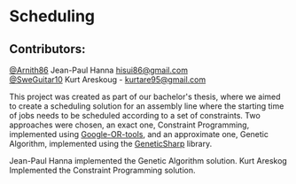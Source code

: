 # Scheduling
## Contributors: 
  [@Arnith86](https://github.com/Arnith86) Jean-Paul Hanna hisui86@gmail.com \
  [@SweGuitar10](https://github.com/SweGuitar10) Kurt Areskoug - kurtare95@gmail.com

This project was created as part of our bachelor's thesis, where we aimed to create a scheduling solution for an assembly line where the starting time of jobs needs to be scheduled according to a set of constraints.
Two approaches were chosen, an exact one, Constraint Programming, implemented using [Google-OR-tools](https://github.com/google/or-tools), and an approximate one, Genetic Algorithm, implemented using the [GeneticSharp](https://github.com/giacomelli/GeneticSharp) library.

Jean-Paul Hanna implemented the Genetic Algorithm solution.
Kurt Areskog Implemented the Constraint Programming solution. 

